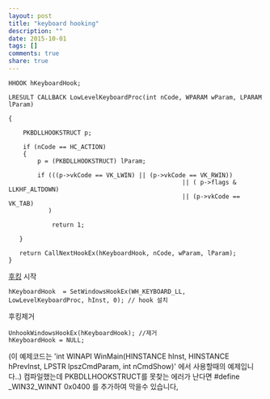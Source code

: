 ```yaml
---
layout: post
title: "keyboard hooking"
description: ""
date: 2015-10-01
tags: []
comments: true
share: true
---
```


  

    HHOOK hKeyboardHook;
     
    LRESULT CALLBACK LowLevelKeyboardProc(int nCode, WPARAM wParam, LPARAM lParam) 
     
    {
     
        PKBDLLHOOKSTRUCT p; 
     
        if (nCode == HC_ACTION) 
        {
            p = (PKBDLLHOOKSTRUCT) lParam;
     
            if (((p->vkCode == VK_LWIN) || (p->vkCode == VK_RWIN)) 
                                                    || ( p->flags & LLKHF_ALTDOWN) 
                                                    || (p->vkCode == VK_TAB)
               )
     
                return 1; 
     
       }
     
       return CallNextHookEx(hKeyboardHook, nCode, wParam, lParam);
    }

  
[후킹](http://terms.naver.com/entry.nhn?docId=932632&cid=43667&categoryId=43667)
시작

    hKeyboardHook  = SetWindowsHookEx(WH_KEYBOARD_LL, LowLevelKeyboardProc, hInst, 0); // hook 설치

  

후킹제거

    UnhookWindowsHookEx(hKeyboardHook); //제거
    hKeyboardHook = NULL;

(이 예제코드는 'int WINAPI WinMain(HINSTANCE hInst, HINSTANCE hPrevInst, LPSTR
lpszCmdParam, int nCmdShow)' 에서 사용할때의 예제입니다..) 컴파일했는데 PKBDLLHOOKSTRUCT를 못찾는
에러가 난다면 #define _WIN32_WINNT 0x0400 를 추가하여 막을수 있습니다,

